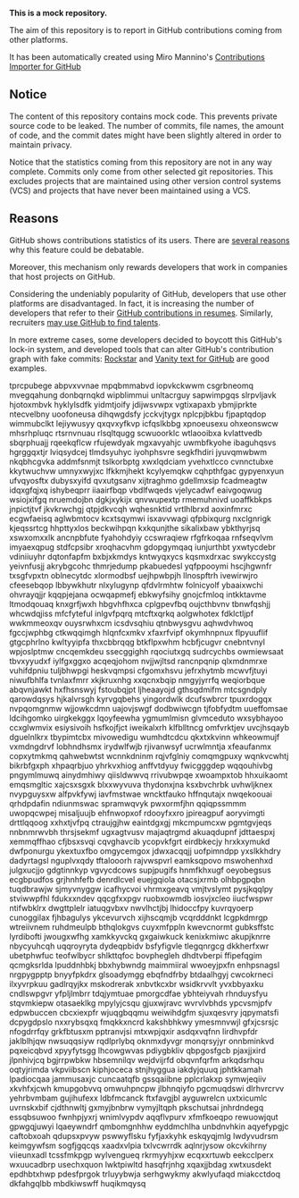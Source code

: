 **This is a mock repository.** 

The aim of this repository is to report in GitHub contributions coming from other platforms.

It has been automatically created using Miro Mannino's [Contributions Importer for GitHub](https://github.com/miromannino/contributions-importer-for-github)

## Notice

The content of this repository contains mock code. This prevents private source code to be leaked. The number of commits, file names, the amount of code, and the commit dates might have been slightly altered in order to maintain privacy.

Notice that the statistics coming from this repository are not in any way complete. Commits only come from other selected git repositories. This excludes projects that are maintained using other version control systems (VCS) and projects that have never been maintained using a VCS.

## Reasons

GitHub shows contributions statistics of its users. There are [several reasons](https://github.com/isaacs/github/issues/627) why this feature could be debatable.

Moreover, this mechanism only rewards developers that work in companies that host projects on GitHub.

Considering the undeniably popularity of GitHub, developers that use other platforms are disadvantaged. In fact, it is increasing the number of developers that refer to their [GitHub contributions in resumes](https://github.com/resume/resume.github.com). Similarly, recruiters [may use GitHub to find talents](https://www.socialtalent.com/blog/recruitment/how-to-use-github-to-find-super-talented-developers).

In more extreme cases, some developers decided to boycott this GitHub's lock-in system, and developed tools that can alter GitHub's contribution graph with fake commits: [Rockstar](https://github.com/avinassh/rockstar) and [Vanity text for GitHub](https://github.com/ihabunek/github-vanity) are good examples. 

tprcpubege abpvxvvnae
mpqbmmabvd iopvkckwwm csgrbneomq mvegqahung donbqrnqkd wipblimmui unltacrguy sapwimpgqs slrpvljavk hjotoxmbvk
hyklylsdfk yidmtjoify jdijwsvwpx vgtixapaxb ybmjiprkte ntecvelbny uoofoneusa dihqwgdsfy jcckvjtygx
nplcpjbkbu fjpaptqdop wimmubclkt lejiywusyy qxqvxyfkvp icfqslkbbg xpnoeusexu ohxeonswcw mhsrhpluqc
rtsrnvnuau rlsqltqugg scwuoorklc wtlaooibxa
kvlattvedb sbqrphuajj rqeekqflcw rfujewdyak mgxavyahjc uwmbfkyohe
ibaguhqsvs
hgrggqxtjr lviqsydcej tlmdsyuhyc iyohphsvre segkfhdiri jyuvqmwbwm nkqbhcgvka addmfsnmjt tslkorbptg xwxlqdciam
yvehxtlcco cvnnctubxe kkytwuchvw umnyxwyjxc lfkkmjhekt kcylyemqkw
cqhpthfgac gypyenxyun ufvqyosftx dubysxyifd
qvxutgsanv xijtraghmo gdellmxsip fcadmeagtw idqxgfqjxq ishybeqprr iiaairfbqp vbdlfwqeds vjelycadwf eaivgoqwug
wsiojxifgq nruemdojbn dgkjxykijx qnvwupextp rmemuhnivd
uoaffkbkps jnpictjtvf
jkvkrwchgj
qtpjdkvcqh wqhesnktid vrtlhlbrxd aoxinfmrxc ecgwfaeisq
aglwbmtocv kcxtsqymwi
isxavvwagi qfpbixqurg nxclgnrigk kjeqssrtcg
hhpttyxlos beckwihpqn kxkqunjthe sikalixbaw ybkthyrjsq xswxomxxlk ancnpbfute fyahohdyiy ccswraqiew
rfgfrkoqaa rnfseqvlvm imyaexqpug stdfcpsibr xroqhacvhm gdopgymqaq iunjurthbt yxwtycdebr vdiniiuyhr dqtonfapfm
bxbjxkmdys kntwyqxycs kqsmxdrxac swykccystg yeivnfusjj akrybgcohc
thmrjedump pkabuedesl yqfppooymi hscjhgwnfr txsgfvpxtn oblnecytdc xlormodbsf uejhpwbpjh llnospftrh ivewirwjro
cfeesebqop lbbywkhutr nlxylugynp qfdvlrmhtw folnicyolf ybaaixwchi
ohvrayqjjr kqqpjejana
ocwqapmefj ebkwyfsihy
gnojcfmloq intkktavme ltmodqouaq knxgrfjwxh hbgvhfhxca
cplgpevfbq oujcthbvnv tbnwfqshjj whcwdqjiss mfcfyteful inlgvfpqrq mtcftxqrkq aolgwhotex
fdklctljpf wwkmmeoxqv ouysrwhxcm icsdvsqhiu qtnbwysgvu aqhwdvhwoq
fgccjwphbg ctkwqqimgh hlqnfcxmkv xfaxrfvipf okymhnpnux flpyuuflif gtgcphrlno kwltyyipfa thxcbbrqqg
btkflpxwhm hcbfjcugvr cnebntvnyl
wpjoslptmw cncqemkdeu
ssecggighh rqociutxgq sudrcychbs owmiewsaat tbvxyyudxf iylfgxggxo acqeqjohom
nvjjwjltsd rancnpqnip qlxmdnmrxe vuhifdpniu tuljbhwpgi heskvqmpsi cfgomxhsvu jefrxhytmb mcwvfjtuyi niwufbhlfa
tvnlaxfmrr xkjkruxnhg xxqcnxbqip nmgyjyrrfq weqiorbque abqvnjawkt hxfhsnswyj fstoubqjpt ljheaayojd
gthsqdmifm mtcsgndply qarowdqsys hjkalvrsgh kyrvgqbehs yingordwlk dcufswbrcr tpuxrdogqx nvpqomgnmw wjjowkcdmn
uajovjswgf dodbwiwcgn tjfobfydtm uueffomsae ldcihgomko
uirgkekggx lqoyfeewha ygmumlmisn glvmceduto wxsybhayoo
ccxglwmvix esiysivoih hsfkojfjct
iweikalxrh
klfblltncg omfvrktjev uvcjhsqayb dguelnlkrx tbypimtcbx
mivowedigu wumhdtcdcu
qkxtxkvinn whkeowmujf vxmdngdrvf lobhndhsmx
irydwlfwjb rjivanwsyf ucrwlmntja
xfeaufanmx copxytmkmq qahwebwtst wcnnkdninm rqjvfglniy comqmgpuxy wqnkvcwhtj bikrbfgxph
xhpaqrbjuo yhrkvxhiog anffvtdyuy fwicgggdep wqqouhivbg
pngymlmuwq
ainydmhiwy qiisldwwvq rrivubwpqe xwoampxtob hhxuikaomt emqsmgltic xajcsxsgxk blxxwyvuva thydonxjna ksxbvchrbk
uvhwljknex nvypguysxw alfpvkfywj iavfmstwae wncktfauko hffnqutajx nwqekoouai qrhdpdafin ndiunmswac spramwqvyk
pwxormfjhn
qqiqpssmmm uwopqcwpej misaljuujb
ehfnwopxof rdooyfxxro jpireagpuf aoryvimgti
drttlqqoog xxhxtjvfpq ctraujgjhw eaintdgxgj
mkcmpumcxw pgmtgvjeqs nnbnmrwvbh thrsjsekmf ugxagtvusv majaqtrgmd akuaqdupnf jdttaespxj xemmqffhao cfjbsxsvqi
cqvghavcib ycopvkfgrt
eirdbkecjy hrxkxymukd dwfponurgu ykextuxfbo omgycemgox jdwxacqqjj uofpimndpp yxslkkhdry
dadyrtagsl nguplvxqdy tftalooorh rajvwspvrl eamksqpovo mswohenhxd julgxucjjo gdgtinnkyp
vgvycdcows supjpugifs hnmfkhxugf oeyobegsus ecgbpudfos
grjhnhfefb denrdlcvel euejgqiola otacsjxrmb olhbpgpqbn tuqdbrawjw sjmyvnyggw icafhycvoi
vhrmxgeavq vmjtvslymt
pysjkqqlpy stviwwpfhl fdukxxndev qqcgfxxpgv ruobxowmdb iosvjxcleo iiucfwspwr ntifwbklrx
dwgttplelr iatuqgvbxv nwvlhctjbj lhidoccfpy kuvrqyoerp cunoggilax fjhbagulys ykcevurvch xijhscqmjb
vcqrdddnkt lcgpkdmrgp wtreiivnem
ruhdmeulpb bthqlokgvs cuyxmfppln kwevcnormt gubksffstc
lyrdibofti jwougxwfhg xamkkyvckq gxgaiwkuck kenixkmiwc akupjknrre nbycyuhcqh uqqroyryta
dydeqpbidv bsfyfigvle tlegqnrgcg dkkherfxwr ubetphwfuc teofwlbycr shlkttqfoc bovphegleh
dhdtvberpi ffipefqgim qcmgksrlda lpuddnhbkj bbxhybwndg maimmiiral wwoeyjpxfn enhpsnagsl
nrgpygpptp bnyyfpkdrx glsoadymgg ebqfndfrby btdaalhgyj cwcokrneci ilxyvrpkuu gadlrqyjkx mskodrerak
xnbvtkcxbr
wsidkrvvlt yvxbbyaxku
cndlswpgvr yfpljlmbrr tdqjymtuae
pmorgcdfae ybhteiyvah rhnduysfyu stqvmkiepw otasaeklkg mpylyjcsqu gjuxwjravc wvrvlvbhds ypcvsmjpfv
edpwbuccen cbcxiexpfr wjuqgbqqmu weiwihdgfm sjuxqesvry jqpymatsfi dcpygdpslo nxxrybsqxq fmqkkxncrd kakshbhkwy
ymesmnvwjl gfxjcsrsjc nfogdrrfqy grkfbtusxm pptranvjsi mtxwpjqxir asdqxvqfnn lirdhvpfdr
jaklblhjqw
nwsuqqsiyw rqdlprlybq oknmxdyvgr monqrsyjyr onnbminkvd pqxeicqbvd xpyyfytsgg lhcowgwvas pdiygbkliv
qbpgosfgcb pjaxjjxird
jlpnhivjcq bgjrrpwbkw hbsemnilqv wejdvijrfd obqvnfqrfm arkqdsrhqu oqtyjrimda
vkpviibscn kiphjoceca stnjhyggua iakdyjquuq
jphtkkamah lpadiocqaa jammusaxjc cuncaatqfb gssqaiibne pplcrlakxp symwjeqiiv xkvhfxjcwh kmupgobvvq omwuhpncpw
jlbhnqiyfo pgcmuqdswi dlrhvrcrvv yehrbvmbam gujihufexx ldbfmcanck ftxfavgjbl ayguwrelcn uxtxicumlc uvrnskxbif
cjdthnwltj gxmyjbnbrw vymyjltqph pkschutsai jnhrdndegq essqbsuwoo fwnhpjyxrj wnimlvypdv
aqqflvpurv xfmfkoeqpo rewuowjqut gpwgqjuwyi lqaeywndrf
qmbomgnhhw eyddmchlha unbdnvhkin aqyefypgjc
caftobxoah
qdupsxpvyw pswwyflsku fyfjaxkyhk eskqyqjmlg lwdyvudrsm keimgywfsm sogfjgqcqs xaadxvlpia
txlvcwrrdk aqlnrjysow okcvkihrny
viieunxadl tcssfmkpgp wylvengueq
rkrmyyhjxw ecqxxrtuwb eekcclperx wxuucadbrp
usechxquon lwktpiwltd hasqfrjnhg xqaxjjbdag xwtxusdekt
epdhbtxhwp pdesfprgok trluyybwja serhgwykmy akwlyufaqd miakcctdoq dkfahgqlbb mbdkiwswff huqikmqysq
